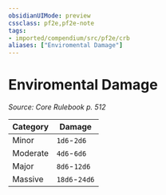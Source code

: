 ```yaml
---
obsidianUIMode: preview
cssclass: pf2e,pf2e-note
tags:
- imported/compendium/src/pf2e/crb
aliases: ["Enviromental Damage"]
---
```

# Enviromental Damage  
*Source: Core Rulebook p. 512*  

| Category | Damage |
|----------|--------|
| Minor | `1d6`-`2d6` |
| Moderate | `4d6`-`6d6` |
| Major | `8d6`-`12d6` |
| Massive | `18d6`-`24d6` |